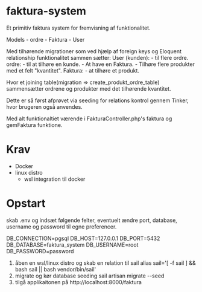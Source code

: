 # faktura-system

Et primitiv faktura system for fremvisning af funktionalitet.

Models - ordre - Faktura - User

Med tilhørende migrationer som ved hjælp af foreign keys og Eloquent relationship funktionalitet sammen sætter:
User (kunden): - til flere ordre.
ordre: - til at tilhøre en kunde. - At have en Faktura. - Tilhøre flere produkter med et felt "kvantitet".
Faktura: - at tilhøre et produkt.

Hvor et joining table(migration => create_produkt_ordre_table) sammensætter ordrene og produkter med det tilhørende kvantitet.

Dette er så først afprøvet via seeding for relations kontrol gennem Tinker, hvor brugeren også anvendes.

Med alt funktionaltiet værende i FakturaController.php's faktura og gemFaktura funktione.

# Krav

-   Docker
-   linux distro
    -   wsl integration til docker

# Opstart

skab .env og indsæt følgende felter, eventuelt ændre port, database, username og password til egne preferencer.

DB_CONNECTION=pgsql
DB_HOST=127.0.0.1
DB_PORT=5432
DB_DATABASE=faktura_system
DB_USERNAME=root
DB_PASSWORD=password

1. åben en wsl/linux distro og skab en relation til sail
   alias sail='[ -f sail ] && bash sail || bash vendor/bin/sail'
2. migrate og kør database seeding
   sail artisan migrate --seed
3. tilgå applikaitonen på
   http://localhost:8000/faktura
